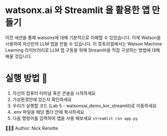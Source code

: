 #  watsonx.ai 와 Streamlit 을 활용한 앱 만들기
이전 세션을 통해 watsonx에 대해 기본적으로 이해할 수 있었습니다. 이제 Watson을 사용하여 자신만의 LLM 앱을 만들 수 있습니다. 이 튜토리얼에서는 Watson Machine Learning 라이브러리로 LLM 앱 구동을 위해 Streamlit을 직접 구성하는 방법에 대해 배울 것입니다.

# 실행 방법 🚀
1. 자신의 컴퓨터 터미널 혹은 콘솔을 시작하세요
2. 가상환경안에 있는지 확인하세요
3. 우리가 실행할 코드 (Lab 5 - watsonxai_demo_kor_streamlit)로 이동하세요
4. .env 파일을 해당 폴더 안에 복사하세요
5. 다음 명령어를 입력하여 앱을 사용 해보세요 `streamlit run app.py`



👨🏾‍💻 Author: Nick Renotte
